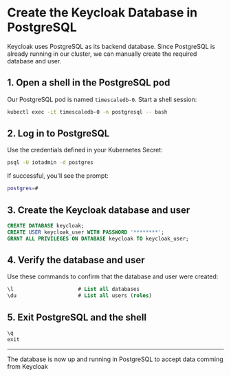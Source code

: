 # Create the Keycloak Database in PostgreSQL
Keycloak uses PostgreSQL as its backend database. Since PostgreSQL is already running in our cluster, we can manually create the required database and user.

## 1. Open a shell in the PostgreSQL pod
Our PostgreSQL pod is named `timescaledb-0`. Start a shell session:
```bash
kubectl exec -it timescaledb-0 -n postgresql -- bash
```

## 2. Log in to PostgreSQL
Use the credentials defined in your Kubernetes Secret:
```bash
psql -U iotadmin -d postgres
```
If successful, you'll see the prompt:
```bash
postgres=#
```

## 3. Create the Keycloak database and user
```sql
CREATE DATABASE keycloak;
CREATE USER keycloak_user WITH PASSWORD '********';
GRANT ALL PRIVILEGES ON DATABASE keycloak TO keycloak_user;
```

## 4. Verify the database and user
Use these commands to confirm that the database and user were created:
```sql
\l                     # List all databases
\du                    # List all users (roles)
```

## 5. Exit PostgreSQL and the shell
```sql
\q
exit
```

---

The database is now up and running in PostgreSQL to accept data comming from Keycloak



